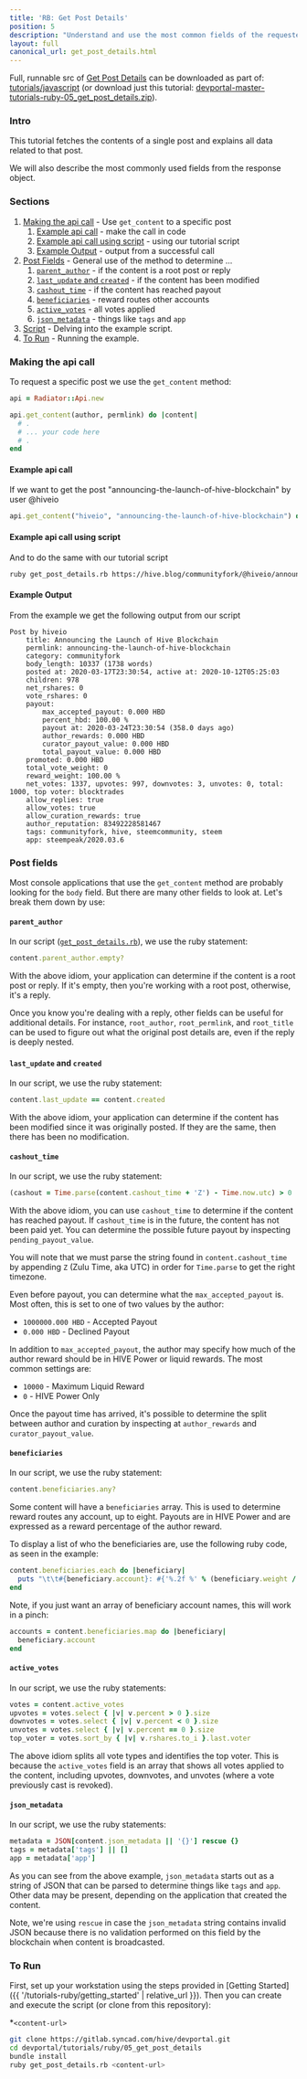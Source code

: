 ```yaml
---
title: 'RB: Get Post Details'
position: 5
description: "Understand and use the most common fields of the requested content."
layout: full
canonical_url: get_post_details.html
---
```

Full, runnable src of [Get Post Details](https://gitlab.syncad.com/hive/devportal/-/tree/master/tutorials/ruby/05_get_post_details) can be downloaded as part of: [tutorials/javascript](https://gitlab.syncad.com/hive/devportal/-/tree/master/tutorials/ruby) (or download just this tutorial: [devportal-master-tutorials-ruby-05_get_post_details.zip](https://gitlab.syncad.com/hive/devportal/-/archive/master/devportal-master.zip?path=tutorials/ruby/05_get_post_details)).

### Intro

This tutorial fetches the contents of a single post and explains all data related to that post.

We will also describe the most commonly used fields from the response object.

### Sections

1. [Making the api call](#making-the-api-call) - Use `get_content` to a specific post
    1. [Example api call](#example-api-call) - make the call in code
    1. [Example api call using script](#example-api-call-using-script) - using our tutorial script
    1. [Example Output](#example-output) - output from a successful call
1. [Post Fields](#post-fields) - General use of the method to determine ...
    1. [`parent_author`](#parent_author) - if the content is a root post or reply
    1. [`last_update` and `created`](#last_update-and-created) - if the content has been modified
    1. [`cashout_time`](#cashout_time) - if the content has reached payout
    1. [`beneficiaries`](#beneficiaries) - reward routes other accounts
    1. [`active_votes`](#active_votes) - all votes applied
    1. [`json_metadata`](#json_metadata) - things like `tags` and `app`
2. [Script](#script) - Delving into the example script.
3. [To Run](#to-run) - Running the example.

### Making the api call

To request a specific post we use the `get_content` method:

```ruby
api = Radiator::Api.new

api.get_content(author, permlink) do |content|
  # .
  # ... your code here
  # .
end
```

#### Example api call

If we want to get the post "announcing-the-launch-of-hive-blockchain" by user @hiveio

```ruby
api.get_content("hiveio", "announcing-the-launch-of-hive-blockchain") do |content| ...
```

#### Example api call using script

And to do the same with our tutorial script

```bash
ruby get_post_details.rb https://hive.blog/communityfork/@hiveio/announcing-the-launch-of-hive-blockchain
```

#### Example Output

From the example we get the following output from our script

```
Post by hiveio
	title: Announcing the Launch of Hive Blockchain
	permlink: announcing-the-launch-of-hive-blockchain
	category: communityfork
	body_length: 10337 (1738 words)
	posted at: 2020-03-17T23:30:54, active at: 2020-10-12T05:25:03
	children: 978
	net_rshares: 0
	vote_rshares: 0
	payout:
		max_accepted_payout: 0.000 HBD
		percent_hbd: 100.00 %
		payout at: 2020-03-24T23:30:54 (358.0 days ago)
		author_rewards: 0.000 HBD
		curator_payout_value: 0.000 HBD
		total_payout_value: 0.000 HBD
	promoted: 0.000 HBD
	total_vote_weight: 0
	reward_weight: 100.00 %
	net_votes: 1337, upvotes: 997, downvotes: 3, unvotes: 0, total: 1000, top voter: blocktrades
	allow_replies: true
	allow_votes: true
	allow_curation_rewards: true
	author_reputation: 83492228581467
	tags: communityfork, hive, steemcommunity, steem
	app: steempeak/2020.03.6
```

### Post fields

Most console applications that use the `get_content` method are probably looking for the `body` field.  But there are many other fields to look at.  Let's break them down by use:

#### `parent_author`

In our script ([`get_post_details.rb`](https://gitlab.syncad.com/hive/devportal/-/blob/master/tutorials/ruby/05_get_post_details/get_post_details.rb)), we use the ruby statement:

```ruby
content.parent_author.empty?
```

With the above idiom, your application can determine if the content is a root post or reply.  If it's empty, then you're working with a root post, otherwise, it's a reply.

Once you know you're dealing with a reply, other fields can be useful for additional details.  For instance, `root_author`, `root_permlink`, and `root_title` can be used to figure out what the original post details are, even if the reply is deeply nested.

#### `last_update` and `created`

In our script, we use the ruby statement:

```ruby
content.last_update == content.created
```

With the above idiom, your application can determine if the content has been modified since it was originally posted.  If they are the same, then there has been no modification.

#### `cashout_time`

In our script, we use the ruby statement:

```ruby
(cashout = Time.parse(content.cashout_time + 'Z') - Time.now.utc) > 0
```

With the above idiom, you can use `cashout_time` to determine if the content has reached payout.  If `cashout_time` is in the future, the content has not been paid yet.  You can determine the possible future payout by inspecting `pending_payout_value`.

You will note that we must parse the string found in `content.cashout_time` by appending `Z` (Zulu Time, aka UTC) in order for `Time.parse` to get the right timezone.

Even before payout, you can determine what the `max_accepted_payout` is.  Most often, this is set to one of two values by the author:

* `1000000.000 HBD` - Accepted Payout
* `0.000 HBD` - Declined Payout

In addition to `max_accepted_payout`, the author may specify how much of the author reward should be in HIVE Power or liquid rewards.  The most common settings are:

* `10000` - Maximum Liquid Reward
* `0` - HIVE Power Only

Once the payout time has arrived, it's possible to determine the split between author and curation by inspecting at `author_rewards` and `curator_payout_value`.

#### `beneficiaries`

In our script, we use the ruby statement:

```ruby
content.beneficiaries.any?
```

Some content will have a `beneficiaries` array.  This is used to determine reward routes any account, up to eight.  Payouts are in HIVE Power and are expressed as a reward percentage of the author reward.

To display a list of who the beneficiaries are, use the following ruby code, as seen in the example:

```ruby
content.beneficiaries.each do |beneficiary|
  puts "\t\t#{beneficiary.account}: #{'%.2f %' % (beneficiary.weight / 100.0)}"
end
```

Note, if you just want an array of beneficiary account names, this will work in a pinch:

```ruby
accounts = content.beneficiaries.map do |beneficiary|
  beneficiary.account
end
```

#### `active_votes`

In our script, we use the ruby statements:

```ruby
votes = content.active_votes
upvotes = votes.select { |v| v.percent > 0 }.size
downvotes = votes.select { |v| v.percent < 0 }.size
unvotes = votes.select { |v| v.percent == 0 }.size
top_voter = votes.sort_by { |v| v.rshares.to_i }.last.voter
```

The above idiom splits all vote types and identifies the top voter.  This is because the `active_votes` field is an array that shows all votes applied to the content, including upvotes, downvotes, and unvotes (where a vote previously cast is revoked).

#### `json_metadata`

In our script, we use the ruby statements:

```ruby
metadata = JSON[content.json_metadata || '{}'] rescue {}
tags = metadata['tags'] || []
app = metadata['app']
```

As you can see from the above example, `json_metadata` starts out as a string of JSON that can be parsed to determine things like `tags` and `app`.  Other data may be present, depending on the application that created the content.

Note, we're using `rescue` in case the `json_metadata` string contains invalid JSON because there is no validation performed on this field by the blockchain when content is broadcasted.

### To Run

First, set up your workstation using the steps provided in [Getting Started]({{ '/tutorials-ruby/getting_started' | relative_url }}).  Then you can create and execute the script (or clone from this repository):

*`<content-url>` 

```bash
git clone https://gitlab.syncad.com/hive/devportal.git
cd devportal/tutorials/ruby/05_get_post_details
bundle install
ruby get_post_details.rb <content-url>
```
